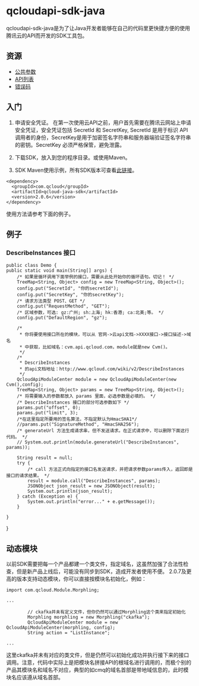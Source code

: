 # qcloudapi-sdk-java

qcloudapi-sdk-java是为了让Java开发者能够在自己的代码里更快捷方便的使用腾讯云的API而开发的SDK工具包。

## 资源

* [公共参数](http://wiki.qcloud.com/wiki/%E5%85%AC%E5%85%B1%E5%8F%82%E6%95%B0)
* [API列表](http://wiki.qcloud.com/wiki/API)
* [错误码](http://wiki.qcloud.com/wiki/%E9%94%99%E8%AF%AF%E7%A0%81)

## 入门

1. 申请安全凭证。
在第一次使用云API之前，用户首先需要在腾讯云网站上申请安全凭证，安全凭证包括 SecretId 和 SecretKey, SecretId 是用于标识 API 调用者的身份，SecretKey是用于加密签名字符串和服务器端验证签名字符串的密钥。SecretKey 必须严格保管，避免泄露。

2. 下载SDK，放入到您的程序目录。或使用Maven。
3. SDK Maven使用示例，所有SDK版本可查看[此链接](https://mvnrepository.com/artifact/com.qcloud/qcloud-java-sdk)。

```
<dependency>
  <groupId>com.qcloud</groupId>
  <artifactId>qcloud-java-sdk</artifactId>
  <version>2.0.6</version>
</dependency>
```
使用方法请参考下面的例子。

## 例子

### DescribeInstances 接口

	public class Demo {
	public static void main(String[] args) {
		/* 如果是循环调用下面举例的接口，需要从此处开始你的循环语句。切记！ */
		TreeMap<String, Object> config = new TreeMap<String, Object>();
		config.put("SecretId", "你的secretId");
		config.put("SecretKey", "你的secretKey");
		/* 请求方法类型 POST、GET */
		config.put("RequestMethod", "GET");
		/* 区域参数，可选: gz:广州; sh:上海; hk:香港; ca:北美;等。 */
		config.put("DefaultRegion", "gz");

		/*
		 * 你将要使用接口所在的模块，可以从 官网->云api文档->XXXX接口->接口描述->域名
		 * 中获取，比如域名：cvm.api.qcloud.com，module就是new Cvm()。
		 */
		/*
		 * DescribeInstances
		 * 的api文档地址：http://www.qcloud.com/wiki/v2/DescribeInstances
		 */
		QcloudApiModuleCenter module = new QcloudApiModuleCenter(new Cvm(),config);
		TreeMap<String, Object> params = new TreeMap<String, Object>();
		/* 将需要输入的参数都放入 params 里面，必选参数是必填的。 */
		/* DescribeInstances 接口的部分可选参数如下 */
		params.put("offset", 0);
		params.put("limit", 3);
		/*在这里指定所要用的签名算法，不指定默认为HmacSHA1*/
		//params.put("SignatureMethod", "HmacSHA256");
		/* generateUrl 方法生成请求串，但不发送请求。在正式请求中，可以删除下面这行代码。 */
		// System.out.println(module.generateUrl("DescribeInstances", params));

		String result = null;
		try {
			/* call 方法正式向指定的接口名发送请求，并把请求参数params传入，返回即是接口的请求结果。 */
			result = module.call("DescribeInstances", params);
			JSONObject json_result = new JSONObject(result);
			System.out.println(json_result);
		} catch (Exception e) {
			System.out.println("error..." + e.getMessage());
		}

	}
}

## 动态模块

以前SDK需要把每一个产品都建一个类文件，指定域名，这虽然加强了合法性检查，但是新产品上线后，可能没有同步到SDK，造成开发者使用不便。
2.0.7及更高的版本支持动态模块，你可以直接按模块名初始化，例如：

```
import com.qcloud.Module.Morphling;

...

        // ckafka并未有定义文件，但你仍然可以通过Morphling这个类来指定初始化
        Morphling morphling = new Morphling("ckafka");
        QcloudApiModuleCenter module = new QcloudApiModuleCenter(morphling, config);
        String action = "ListInstance";

...
```

这里ckafka并未有对应的类文件，但是仍然可以初始化成功并执行接下来的接口调用。注意，代码中实际上是把模块名拼接API的根域名进行调用的，而极个别的产品其模块名和域名不对应，典型的如cmq的域名首部是带地域信息的，此时模块名应该遵从域名首部。
